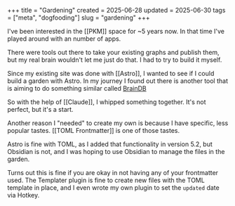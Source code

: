 +++
title = "Gardening"
created = 2025-06-28
updated = 2025-06-30
tags = ["meta", "dogfooding"]
slug = "gardening"
+++

I've been interested in the [[PKM]] space for ~5 years now. In that time I've played around with an number of apps.

There were tools out there to take your existing graphs and publish them, but my real brain wouldn't let me just do that. I had to try to build it myself.

Since my existing site was done with [[Astro]], I wanted to see if I could build a garden with Astro. In my journey I found out there is another tool that is aiming to do something similar called [BrainDB](https://astro-digital-garden.stereobooster.com/recipes/braindb/)

So with the help of [[Claude]], I whipped something together. It's not perfect, but it's a start.

Another reason I "needed" to create my own is because I have specific, less popular tastes. [[TOML Frontmatter]] is one of those tastes.

Astro is fine with TOML, as I added that functionality in version 5.2, but Obsidian is not, and I was hoping to use Obsidian to manage the files in the garden.

Turns out this is fine if you are okay in not having any of your frontmatter used. The Templater plugin is fine to create new files with the TOML template in place, and I even wrote my own plugin to set the `updated` date via Hotkey.
